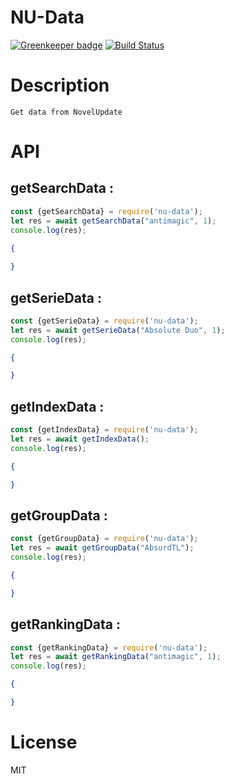 # NU-Data

[![Greenkeeper badge](https://badges.greenkeeper.io/AzSiAz/NU-Data.svg)](https://greenkeeper.io/)
[![Build Status](https://travis-ci.org/AzSiAz/NU-Data.svg?branch=master)](https://travis-ci.org/AzSiAz/NU-Data)

# Description

    Get data from NovelUpdate

# API

## getSearchData :

```js
const {getSearchData} = require('nu-data');
let res = await getSearchData("antimagic", 1);
console.log(res);
```

```json
{
    
}
```

## getSerieData :

```js
const {getSerieData} = require('nu-data');
let res = await getSerieData("Absolute Duo", 1);
console.log(res);
```

```json
{

}
```

## getIndexData :

```js
const {getIndexData} = require('nu-data');
let res = await getIndexData();
console.log(res);
```

```json
{

}
```

## getGroupData :

```js
const {getGroupData} = require('nu-data');
let res = await getGroupData("AbsurdTL");
console.log(res);
```

```json
{

}
```

## getRankingData :

```js
const {getRankingData} = require('nu-data');
let res = await getRankingData("antimagic", 1);
console.log(res);
```

```json
{

}
```


# License
MIT